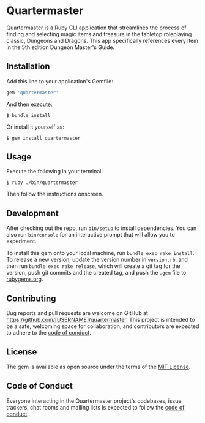 # Quartermaster

Quartermaster is a Ruby CLI application that streamlines the process of finding and selecting magic items and treasure in the tabletop roleplaying classic, Dungeons and Dragons. This app specifically references every item in the 5th edition Dungeon Master's Guide.

## Installation

Add this line to your application's Gemfile:

```ruby
gem 'quartermaster'
```

And then execute:

    $ bundle install

Or install it yourself as:

    $ gem install quartermaster

## Usage

Execute the following in your terminal:

    $ ruby ./bin/quartermaster

Then follow the instructions onscreen.

## Development

After checking out the repo, run `bin/setup` to install dependencies. You can also run `bin/console` for an interactive prompt that will allow you to experiment.

To install this gem onto your local machine, run `bundle exec rake install`. To release a new version, update the version number in `version.rb`, and then run `bundle exec rake release`, which will create a git tag for the version, push git commits and the created tag, and push the `.gem` file to [rubygems.org](https://rubygems.org).

## Contributing

Bug reports and pull requests are welcome on GitHub at https://github.com/[USERNAME]/quartermaster. This project is intended to be a safe, welcoming space for collaboration, and contributors are expected to adhere to the [code of conduct](https://github.com/[USERNAME]/quartermaster/blob/master/CODE_OF_CONDUCT.md).

## License

The gem is available as open source under the terms of the [MIT License](https://opensource.org/licenses/MIT).

## Code of Conduct

Everyone interacting in the Quartermaster project's codebases, issue trackers, chat rooms and mailing lists is expected to follow the [code of conduct](https://github.com/[USERNAME]/quartermaster/blob/master/CODE_OF_CONDUCT.md).